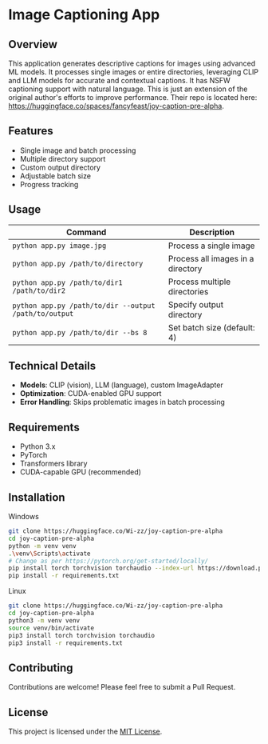 # Image Captioning App

## Overview

This application generates descriptive captions for images using advanced ML models. It processes single images or entire directories, leveraging CLIP and LLM models for accurate and contextual captions. It has NSFW captioning support with natural language. This is just an extension of the original author's efforts to improve performance. Their repo is located here: https://huggingface.co/spaces/fancyfeast/joy-caption-pre-alpha.

## Features

- Single image and batch processing
- Multiple directory support
- Custom output directory
- Adjustable batch size
- Progress tracking

## Usage

| Command | Description |
|---------|-------------|
| `python app.py image.jpg` | Process a single image |
| `python app.py /path/to/directory` | Process all images in a directory |
| `python app.py /path/to/dir1 /path/to/dir2` | Process multiple directories |
| `python app.py /path/to/dir --output /path/to/output` | Specify output directory |
| `python app.py /path/to/dir --bs 8` | Set batch size (default: 4) |

## Technical Details

- **Models**: CLIP (vision), LLM (language), custom ImageAdapter
- **Optimization**: CUDA-enabled GPU support
- **Error Handling**: Skips problematic images in batch processing

## Requirements

- Python 3.x
- PyTorch
- Transformers library
- CUDA-capable GPU (recommended)

## Installation

Windows

```bash
git clone https://huggingface.co/Wi-zz/joy-caption-pre-alpha
cd joy-caption-pre-alpha
python -m venv venv
.\venv\Scripts\activate
# Change as per https://pytorch.org/get-started/locally/
pip install torch torchvision torchaudio --index-url https://download.pytorch.org/whl/cu121
pip install -r requirements.txt
```

Linux

```bash
git clone https://huggingface.co/Wi-zz/joy-caption-pre-alpha
cd joy-caption-pre-alpha
python3 -m venv venv
source venv/bin/activate
pip3 install torch torchvision torchaudio
pip3 install -r requirements.txt
```

## Contributing

Contributions are welcome! Please feel free to submit a Pull Request.

## License

This project is licensed under the [MIT License](LICENSE).